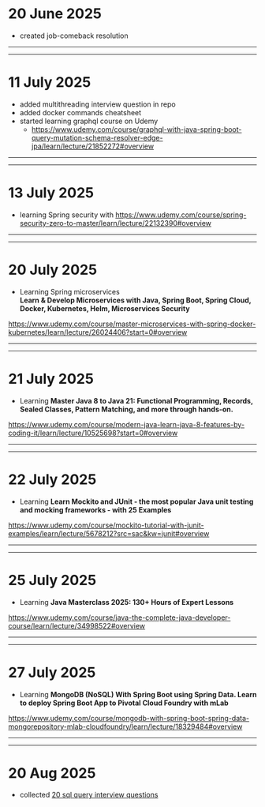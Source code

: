 # 20 June 2025
- created job-comeback resolution

---
---

# 11 July 2025
- added multithreading interview question in repo
- added docker commands cheatsheet
- started learning graphql course on Udemy
  - https://www.udemy.com/course/graphql-with-java-spring-boot-query-mutation-schema-resolver-edge-jpa/learn/lecture/21852272#overview

---
---

# 13 July 2025
- learning Spring security with https://www.udemy.com/course/spring-security-zero-to-master/learn/lecture/22132390#overview

---
---

# 20 July 2025
- Learning Spring microservices  
**Learn & Develop Microservices with Java, Spring Boot, Spring Cloud, Docker, Kubernetes, Helm, Microservices Security**

https://www.udemy.com/course/master-microservices-with-spring-docker-kubernetes/learn/lecture/26024406?start=0#overview

---
---

# 21 July 2025
- Learning **Master Java 8 to Java 21: Functional Programming, Records, Sealed Classes, Pattern Matching, and more through hands-on.**

https://www.udemy.com/course/modern-java-learn-java-8-features-by-coding-it/learn/lecture/10525698?start=0#overview

---
---

# 22 July 2025
- Learning **Learn Mockito and JUnit - the most popular Java unit testing and mocking frameworks - with 25 Examples**

https://www.udemy.com/course/mockito-tutorial-with-junit-examples/learn/lecture/5678212?src=sac&kw=junit#overview

---
---

# 25 July 2025

- Learning **Java Masterclass 2025: 130+ Hours of Expert Lessons**

https://www.udemy.com/course/java-the-complete-java-developer-course/learn/lecture/34998522#overview

---
---

# 27 July 2025

- Learning **MongoDB (NoSQL) With Spring Boot using Spring Data. Learn to deploy Spring Boot App to Pivotal Cloud Foundry with mLab**

https://www.udemy.com/course/mongodb-with-spring-boot-spring-data-mongorepository-mlab-cloudfoundry/learn/lecture/18329484#overview

---
---


# 20 Aug 2025

- collected [20 sql query interview questions](./sql/index.md)
